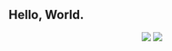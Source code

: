 ## Hello, World.

<!-- <p align="center">
  <img src="https://github-readme-stats.vercel.app/api?username=prokope&text_color=f0f0f0&hide=issues&hide_rank=true&hide_title=true&show_icons=true&bg_color=45,ff7f50,ff5e8e,98508E&hide_border=true&icon_color=f0f0f0" height="160">
  <img src="https://github-readme-stats.vercel.app/api/top-langs/?username=prokope&text_color=f0f0f0&layout=compact&hide_title=true&bg_color=45,994D77,ff5e8e,ff7f50&hide_border=true" height="160">
</p> -->

<p align="center">
  <img src="http://github-profile-summary-cards.vercel.app/api/cards/repos-per-language?username=prokope&theme=transparent">
  <img src="http://github-profile-summary-cards.vercel.app/api/cards/stats?username=prokope&theme=transparent">
</p>

<!--
**prokope/prokope** is a ✨ _special_ ✨ repository because its `README.md` (this file) appears on your GitHub profile.

Here are some ideas to get you started:

- 🔭 I’m currently working on ...
- 🌱 I’m currently learning ...
- 👯 I’m looking to collaborate on ...
- 🤔 I’m looking for help with ...
- 💬 Ask me about ...
- 📫 How to reach me: ...
- 😄 Pronouns: ...
- ⚡ Fun fact: ...
-->
